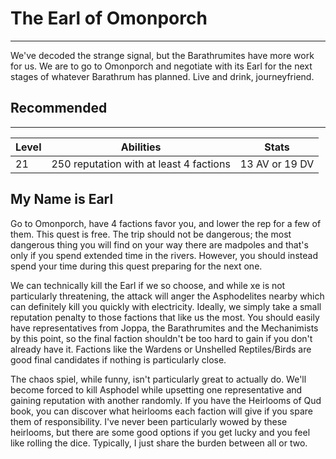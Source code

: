 # The Earl of Omonporch

---

We've decoded the strange signal, but the Barathrumites have more work for us. We are to go to Omonporch and negotiate with its Earl for the next stages of whatever Barathrum has planned. Live and drink, journeyfriend.

<div class="section-info">

## Recommended

---

| Level | Abilities                               | Stats          |
| ----- | --------------------------------------- | -------------- |
| 21    | 250 reputation with at least 4 factions | 13 AV or 19 DV |

</div>

## My Name is Earl

Go to Omonporch, have 4 factions favor you, and lower the rep for a few of them. This quest is free. The trip should not be dangerous; the most dangerous thing you will find on your way there are madpoles and that's only if you spend extended time in the rivers. However, you should instead spend your time during this quest preparing for the next one.

We can technically kill the Earl if we so choose, and while xe is not particularly threatening, the attack will anger the Asphodelites nearby which can definitely kill you quickly with electricity. Ideally, we simply take a small reputation penalty to those factions that like us the most. You should easily have representatives from Joppa, the Barathrumites and the Mechanimists by this point, so the final faction shouldn't be too hard to gain if you don't already have it. Factions like the Wardens or Unshelled Reptiles/Birds are good final candidates if nothing is particularly close.

The chaos spiel, while funny, isn't particularly great to actually do. We'll become forced to kill Asphodel while upsetting one representative and gaining reputation with another randomly. If you have the Heirlooms of Qud book, you can discover what heirlooms each faction will give if you spare them of responsibility. I've never been particularly wowed by these heirlooms, but there are some good options if you get lucky and you feel like rolling the dice. Typically, I just share the burden between all or two.
